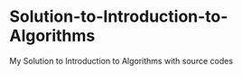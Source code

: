 # Solution-to-Introduction-to-Algorithms
My Solution to Introduction to Algorithms with source codes
